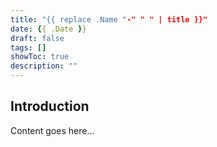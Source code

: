 ```yaml
---
title: "{{ replace .Name "-" " " | title }}"
date: {{ .Date }}
draft: false
tags: []
showToc: true
description: ""
---
```


## Introduction

Content goes here...
